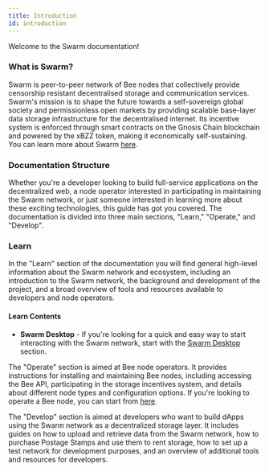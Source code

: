 ```yaml
---
title: Introduction
id: introduction
---
```


Welcome to the Swarm documentation!

### What is Swarm?

Swarm is peer-to-peer network of Bee nodes that collectively provide censorship resistant decentralised storage and communication services. Swarm's mission is to shape the future towards a self-sovereign global society and permissionless open markets by providing scalable base-layer data storage infrastructure for the decentralised internet. Its incentive system is enforced through smart contracts on the Gnosis Chain blockchain and powered by the xBZZ token, making it economically self-sustaining. You can learn more about Swarm [here](/docs/learn/technology/what-is-swarm).

### Documentation Structure

Whether you're a developer looking to build full-service applications on the decentralized web, a node operator interested in participating in maintaining the Swarm network, or just someone interested in learning more about these exciting technologies, this guide has got you covered. The documentation is divided into three main sections, "Learn," "Operate," and "Develop".

### Learn

In the "Learn" section of the documentation you will find general high-level information about the Swarm network and ecosystem, including an introduction to the Swarm network, the background and development of the project, and a broad overview of tools and resources available to developers and node operators. 

#### Learn Contents
* **Swarm Desktop** - If you're looking for a quick and easy way to start interacting with the Swarm network, start with the [Swarm Desktop](/docs/learn/swarm-desktop/introduction.md) section. 

The "Operate" section is aimed at Bee node operators. It provides instructions for installing and maintaining Bee nodes, including accessing the Bee API, participating in the storage incentives system, and details about different node types and configuration options. If you're looking to operate a Bee node, you can start from [here](/docs/operate/installation/quick-start.md).

The "Develop" section is aimed at developers who want to build dApps using the Swarm network as a decentralized storage layer. It includes guides on how to upload and retrieve data from the Swarm network, how to purchase Postage Stamps and use them to rent storage, how to set up a test network for development purposes, and an overview of additional tools and resources for developers.  


